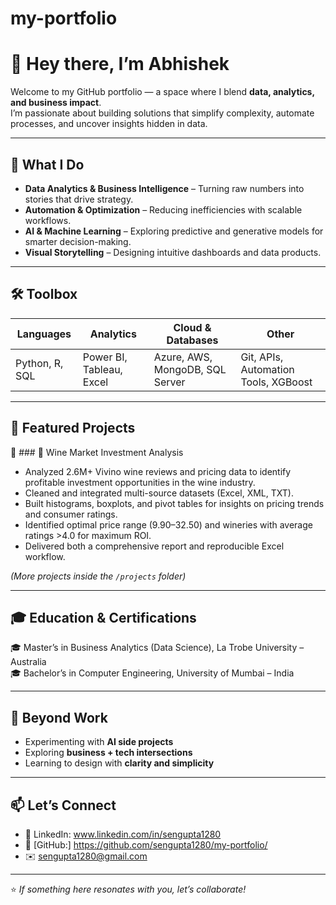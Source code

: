 # my-portfolio
# 👋 Hey there, I’m Abhishek  

Welcome to my GitHub portfolio — a space where I blend **data, analytics, and business impact**.  
I’m passionate about building solutions that simplify complexity, automate processes, and uncover insights hidden in data.  

---

## 🚀 What I Do
- **Data Analytics & Business Intelligence** – Turning raw numbers into stories that drive strategy.  
- **Automation & Optimization** – Reducing inefficiencies with scalable workflows.  
- **AI & Machine Learning** – Exploring predictive and generative models for smarter decision-making.  
- **Visual Storytelling** – Designing intuitive dashboards and data products.  

---

## 🛠️ Toolbox
| Languages | Analytics | Cloud & Databases | Other |
|-----------|-----------|-------------------|-------|
| Python, R, SQL | Power BI, Tableau, Excel | Azure, AWS, MongoDB, SQL Server | Git, APIs, Automation Tools, XGBoost | ClaudeAI, GeminiAI, OpenAI APIs, AI Based Automations, Agentic AI 

---

## 📂 Featured Projects
🔹 ### 🍷 Wine Market Investment Analysis  
- Analyzed 2.6M+ Vivino wine reviews and pricing data to identify profitable investment opportunities in the wine industry.  
- Cleaned and integrated multi-source datasets (Excel, XML, TXT).  
- Built histograms, boxplots, and pivot tables for insights on pricing trends and consumer ratings.  
- Identified optimal price range ($9.90–$32.50) and wineries with average ratings >4.0 for maximum ROI.  
- Delivered both a comprehensive report and reproducible Excel workflow.


*(More projects inside the `/projects` folder)*  

---

## 🎓 Education & Certifications
🎓 Master’s in Business Analytics (Data Science), La Trobe University – Australia  
🎓 Bachelor’s in Computer Engineering, University of Mumbai – India  

---

## 🌱 Beyond Work
- Experimenting with **AI side projects**  
- Exploring **business + tech intersections**  
- Learning to design with **clarity and simplicity**  

---

## 📫 Let’s Connect
- 💼 LinkedIn: www.linkedin.com/in/sengupta1280
- 🐙 [GitHub:] https://github.com/sengupta1280/my-portfolio/
- ✉️ sengupta1280@gmail.com  

---

⭐ *If something here resonates with you, let’s collaborate!*  

